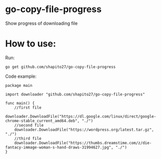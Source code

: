 # go-copy-file-progress
Show progress of downloading file

How to use:
=
Run:
```
go get github.com/shapito27/go-copy-file-progress
```

Code example:
```
package main

import downloader "github.com/shapito27/go-copy-file-progress"

func main() {
	//first file
	downloader.DownloadFile("https://dl.google.com/linux/direct/google-chrome-stable_current_amd64.deb", "./")
	//second file
	downloader.DownloadFile("https://wordpress.org/latest.tar.gz", "./")
	//third file
	downloader.DownloadFile("https://thumbs.dreamstime.com/z/die-fantacy-immage-woman-s-hand-draws-31994627.jpg", "./")
}
```


